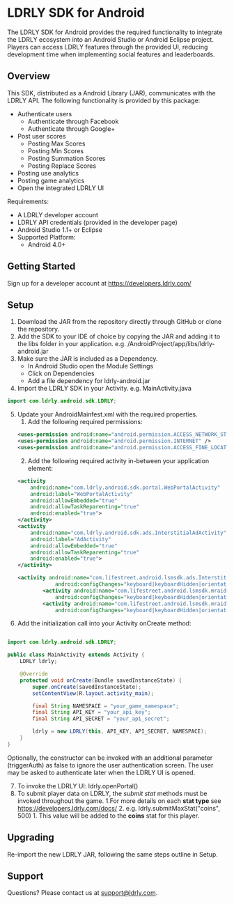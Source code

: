 LDRLY SDK for Android
=====
The LDRLY SDK for Android provides the required functionality to integrate the LDRLY ecosystem into an Android Studio or Android Eclipse project. Players can access LDRLY features through the provided UI, reducing development time when implementing social features and leaderboards.

Overview
-----
This SDK, distributed as a Android Library (JAR), communicates with the LDRLY API. The following functionality is provided by this package:

- Authenticate users
    - Authenticate through Facebook
    - Authenticate through Google+
- Post user scores
    - Posting Max Scores
    - Posting Min Scores
    - Posting Summation Scores
    - Posting Replace Scores
- Posting use analytics
- Posting game analytics
- Open the integrated LDRLY UI

Requirements:

- A LDRLY developer account
- LDRLY API credentials (provided in the developer page)
- Android Studio 1.1+ or Eclipse
- Supported Platform:
  - Android 4.0+

Getting Started
-----
Sign up for a developer account at <a href="https://developers.ldrly.com/">https://developers.ldrly.com/</a>

Setup
-----
1.  Download the JAR from the repository directly through GitHub or clone the repository.
2.  Add the SDK to your IDE of choice by copying the JAR and adding it to the libs folder in your application. e.g. /AndroidProject/app/libs/ldrly-android.jar
3.  Make sure the JAR is included as a Dependency.
    * In Android Studio open the Module Settings
    * Click on Dependencies
    * Add a file dependency for ldrly-android.jar
4. Import the LDRLY SDK in your Activity. e.g. MainActivity.java
```java
import com.ldrly.android.sdk.LDRLY;
```
5. Update your AndroidMainfest.xml with the required properties.
    1. Add the following required permissions:
    ```xml
    <uses-permission android:name="android.permission.ACCESS_NETWORK_STATE" />
    <uses-permission android:name="android.permission.INTERNET" />
    <uses-permission android:name="android.permission.ACCESS_FINE_LOCATION"/>
    ```
    2. Add the following required activity in-between your application element:
    ```xml
    <activity
        android:name="com.ldrly.android.sdk.portal.WebPortalActivity"
        android:label="WebPortalActivity"
        android:allowEmbedded="true"
        android:allowTaskReparenting="true"
        android:enabled="true">
    </activity>
    <activity
        android:name="com.ldrly.android.sdk.ads.InterstitialAdActivity"
        android:label="AdActivity"
        android:allowEmbedded="true"
        android:allowTaskReparenting="true"
        android:enabled="true">
    </activity>
    
    <activity android:name="com.lifestreet.android.lsmsdk.ads.InterstitialAdActivity"
                android:configChanges="keyboard|keyboardHidden|orientation|screenLayout|uiMode|screenSize|smallestScreenSize"/>
            <activity android:name="com.lifestreet.android.lsmsdk.mraid.MRAIDActivity"
                android:configChanges="keyboard|keyboardHidden|orientation|screenLayout|uiMode|screenSize|smallestScreenSize"/>
            <activity android:name="com.lifestreet.android.lsmsdk.mraid.MRAIDInterstitialActivity"
                android:configChanges="keyboard|keyboardHidden|orientation|screenLayout|uiMode|screenSize|smallestScreenSize"/>
    ```
6. Add the initialization call into your Activity onCreate method:
```java

import com.ldrly.android.sdk.LDRLY;

public class MainActivity extends Activity {
    LDRLY ldrly;

    @Override
    protected void onCreate(Bundle savedInstanceState) {
        super.onCreate(savedInstanceState);
        setContentView(R.layout.activity_main);

        final String NAMESPACE = "your_game_namespace";
        final String API_KEY = "your_api_key";
        final String API_SECRET = "your_api_secret";

        ldrly = new LDRLY(this, API_KEY, API_SECRET, NAMESPACE);
    }
}

```

Optionally, the constructor can be invoked with an additional parameter (triggerAuth) as false to ignore the user authentication screen. The user may be asked to authenticate later when the LDRLY UI is opened.

7. To invoke the LDRLY UI: ldrly.openPortal()
8. To submit player data on LDRLY, the *submit stat* methods must be invoked throughout the game. 
    1.For more details on each **stat type** see https://developers.ldrly.com/docs/
    2. e.g. ldrly.submitMaxStat("coins", 500)
        1. This value will be added to the **coins** stat for this player.

Upgrading
-----

Re-import the new LDRLY JAR, following the same steps outline in Setup.

Support
-----

Questions? Please contact us at support@ldrly.com.


